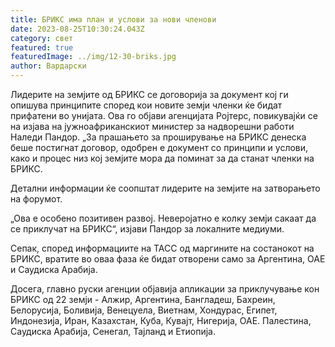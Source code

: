 ```yaml
---
title: БРИКС има план и услови за нови членови
date: 2023-08-25T10:30:24.043Z
category: свет
featured: true
featuredImage: ../img/12-30-briks.jpg
author: Вардарски
---
```

Лидерите на земјите од БРИКС се договорија за документ кој ги опишува принципите според кои новите земји членки ќе бидат прифатени во унијата. Ова го објави агенцијата Ројтерс, повикувајќи се на изјава на јужноафриканскиот министер за надворешни работи Наледи Пандор. „За прашањето за проширување на БРИКС денеска беше постигнат договор, одобрен е документ со принципи и услови, како и процес низ кој земјите мора да поминат за да станат членки на БРИКС.

Детални информации ќе соопштат лидерите на земјите на затворањето на форумот.

„Ова е особено позитивен развој. Неверојатно е колку земји сакаат да се приклучат на БРИКС“, изјави Пандор за локалните медиуми.

Сепак, според информациите на ТАСС од маргините на состанокот на БРИКС, вратите во оваа фаза ќе бидат отворени само за Аргентина, ОАЕ и Саудиска Арабија.

Досега, главно руски агенции објавија апликации за приклучување кон БРИКС од 22 земји - Алжир, Аргентина, Бангладеш, Бахреин, Белорусија, Боливија, Венецуела, Виетнам, Хондурас, Египет, Индонезија, Иран, Казахстан, Куба, Кувајт, Нигерија, ОАЕ. Палестина, Саудиска Арабија, Сенегал, Тајланд и Етиопија.